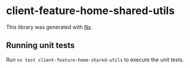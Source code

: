 # client-feature-home-shared-utils

This library was generated with [Nx](https://nx.dev).

## Running unit tests

Run `nx test client-feature-home-shared-utils` to execute the unit tests.
